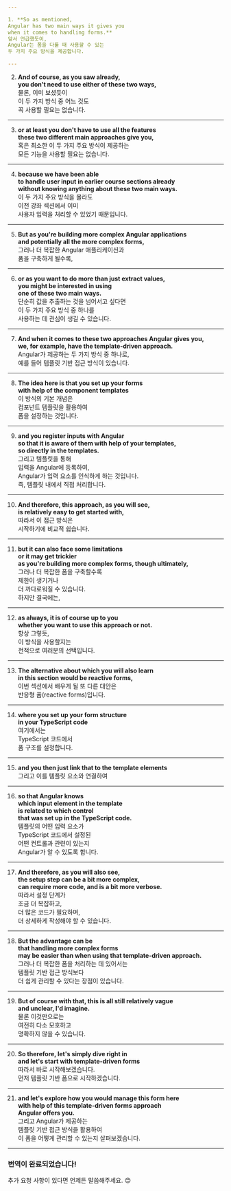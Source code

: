 ```yaml
---

1. **So as mentioned,  
Angular has two main ways it gives you  
when it comes to handling forms.**  
앞서 언급했듯이,  
Angular는 폼을 다룰 때 사용할 수 있는  
두 가지 주요 방식을 제공합니다.

---
```


2. **And of course, as you saw already,  
   you don't need to use either of these two ways,**  
   물론, 이미 보셨듯이  
   이 두 가지 방식 중 어느 것도  
   꼭 사용할 필요는 없습니다.

---

3. **or at least you don't have to use all the features  
   these two different main approaches give you,**  
   혹은 최소한 이 두 가지 주요 방식이 제공하는  
   모든 기능을 사용할 필요는 없습니다.

---

4. **because we have been able  
   to handle user input in earlier course sections already  
   without knowing anything about these two main ways.**  
   이 두 가지 주요 방식을 몰라도  
   이전 강좌 섹션에서 이미  
   사용자 입력을 처리할 수 있었기 때문입니다.

---

5. **But as you're building more complex Angular applications  
   and potentially all the more complex forms,**  
   그러나 더 복잡한 Angular 애플리케이션과  
   폼을 구축하게 될수록,

---

6. **or as you want to do more than just extract values,  
   you might be interested in using  
   one of these two main ways.**  
   단순히 값을 추출하는 것을 넘어서고 싶다면  
   이 두 가지 주요 방식 중 하나를  
   사용하는 데 관심이 생길 수 있습니다.

---

7. **And when it comes to these two approaches Angular gives you,  
   we, for example, have the template-driven approach.**  
   Angular가 제공하는 두 가지 방식 중 하나로,  
   예를 들어 템플릿 기반 접근 방식이 있습니다.

---

8. **The idea here is that you set up your forms  
   with help of the component templates**  
   이 방식의 기본 개념은  
   컴포넌트 템플릿을 활용하여  
   폼을 설정하는 것입니다.

---

9. **and you register inputs with Angular  
   so that it is aware of them with help of your templates,  
   so directly in the templates.**  
   그리고 템플릿을 통해  
   입력을 Angular에 등록하여,  
   Angular가 입력 요소를 인식하게 하는 것입니다.  
   즉, 템플릿 내에서 직접 처리합니다.

---

10. **And therefore, this approach, as you will see,  
    is relatively easy to get started with,**  
    따라서 이 접근 방식은  
    시작하기에 비교적 쉽습니다.

---

11. **but it can also face some limitations  
    or it may get trickier  
    as you're building more complex forms, though ultimately,**  
    그러나 더 복잡한 폼을 구축할수록  
    제한이 생기거나  
    더 까다로워질 수 있습니다.  
    하지만 결국에는,

---

12. **as always, it is of course up to you  
    whether you want to use this approach or not.**  
    항상 그렇듯,  
    이 방식을 사용할지는  
    전적으로 여러분의 선택입니다.

---

13. **The alternative about which you will also learn  
    in this section would be reactive forms,**  
    이번 섹션에서 배우게 될 또 다른 대안은  
    반응형 폼(reactive forms)입니다.

---

14. **where you set up your form structure  
    in your TypeScript code**  
    여기에서는  
    TypeScript 코드에서  
    폼 구조를 설정합니다.

---

15. **and you then just link that to the template elements**  
    그리고 이를 템플릿 요소와 연결하여

---

16. **so that Angular knows  
    which input element in the template  
    is related to which control  
    that was set up in the TypeScript code.**  
    템플릿의 어떤 입력 요소가  
    TypeScript 코드에서 설정된  
    어떤 컨트롤과 관련이 있는지  
    Angular가 알 수 있도록 합니다.

---

17. **And therefore, as you will also see,  
    the setup step can be a bit more complex,  
    can require more code, and is a bit more verbose.**  
    따라서 설정 단계가  
    조금 더 복잡하고,  
    더 많은 코드가 필요하며,  
    더 상세하게 작성해야 할 수 있습니다.

---

18. **But the advantage can be  
    that handling more complex forms  
    may be easier than when using that template-driven approach.**  
    그러나 더 복잡한 폼을 처리하는 데 있어서는  
    템플릿 기반 접근 방식보다  
    더 쉽게 관리할 수 있다는 장점이 있습니다.

---

19. **But of course with that, this is all still relatively vague  
    and unclear, I'd imagine.**  
    물론 이것만으로는  
    여전히 다소 모호하고  
    명확하지 않을 수 있습니다.

---

20. **So therefore, let's simply dive right in  
    and let's start with template-driven forms**  
    따라서 바로 시작해보겠습니다.  
    먼저 템플릿 기반 폼으로 시작하겠습니다.

---

21. **and let's explore how you would manage this form here  
    with help of this template-driven forms approach  
    Angular offers you.**  
    그리고 Angular가 제공하는  
    템플릿 기반 접근 방식을 활용하여  
    이 폼을 어떻게 관리할 수 있는지 살펴보겠습니다.

---

### 번역이 완료되었습니다!
추가 요청 사항이 있다면 언제든 말씀해주세요. 😊
